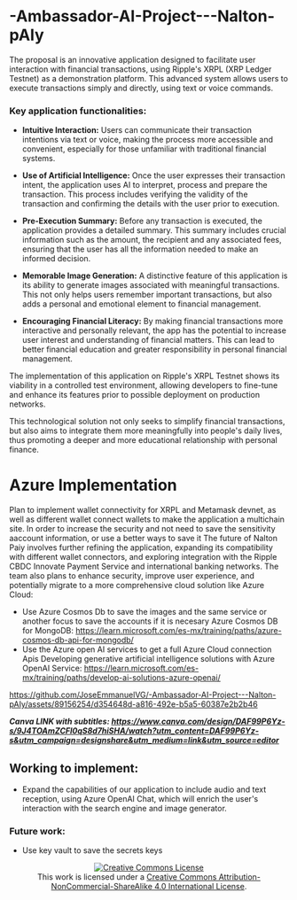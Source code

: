 
# -Ambassador-AI-Project---Nalton-pAIy

The proposal is an innovative application designed to facilitate user interaction with financial transactions, using Ripple's XRPL (XRP Ledger Testnet) as a demonstration platform. This advanced system allows users to execute transactions simply and directly, using text or voice commands.

### Key application functionalities:

- **Intuitive Interaction:** Users can communicate their transaction intentions via text or voice, making the process more accessible and convenient, especially for those unfamiliar with traditional financial systems.

- **Use of Artificial Intelligence:** Once the user expresses their transaction intent, the application uses AI to interpret, process and prepare the transaction. This process includes verifying the validity of the transaction and confirming the details with the user prior to execution.

- **Pre-Execution Summary:** Before any transaction is executed, the application provides a detailed summary. This summary includes crucial information such as the amount, the recipient and any associated fees, ensuring that the user has all the information needed to make an informed decision.

- **Memorable Image Generation:** A distinctive feature of this application is its ability to generate images associated with meaningful transactions. This not only helps users remember important transactions, but also adds a personal and emotional element to financial management.

- **Encouraging Financial Literacy:** By making financial transactions more interactive and personally relevant, the app has the potential to increase user interest and understanding of financial matters. This can lead to better financial education and greater responsibility in personal financial management.

The implementation of this application on Ripple's XRPL Testnet shows its viability in a controlled test environment, allowing developers to fine-tune and enhance its features prior to possible deployment on production networks.

This technological solution not only seeks to simplify financial transactions, but also aims to integrate them more meaningfully into people's daily lives, thus promoting a deeper and more educational relationship with personal finance.


# **Azure Implementation**
Plan to implement wallet connectivity for XRPL and Metamask devnet, as well as different wallet connect wallets to make the application a multichain site. In order to increase the security and not need to save the sensitivity aaccount information, or use a better ways to save it The future of Nalton Paiy involves further refining the application, expanding its compatibility with different wallet connectors, and exploring integration with the Ripple CBDC Innovate Payment Service and international banking networks. The team also plans to enhance security, improve user experience, and potentially migrate to a more comprehensive cloud solution like Azure Cloud:

- Use Azure Cosmos Db to save the images and the same service or another focus to save the accounts if it is necesary
Azure Cosmos DB for MongoDB: https://learn.microsoft.com/es-mx/training/paths/azure-cosmos-db-api-for-mongodb/
- Use the Azure open AI services to get a full Azure Cloud connection Apis
Developing generative artificial intelligence solutions with Azure OpenAI Service: https://learn.microsoft.com/es-mx/training/paths/develop-ai-solutions-azure-openai/



https://github.com/JoseEmmanuelVG/-Ambassador-AI-Project---Nalton-pAIy/assets/89156254/d354648d-a816-492e-b5a5-60387e2b2b46

***Canva LINK with subtitles: https://www.canva.com/design/DAF99P6Yz-s/9J4TOAmZCFl0qS8d7hiSHA/watch?utm_content=DAF99P6Yz-s&utm_campaign=designshare&utm_medium=link&utm_source=editor***

## Working to implement:
- Expand the capabilities of our application to include audio and text reception, using Azure OpenAI Chat, which will enrich the user's interaction with the search engine and image generator.

### Future work:
- Use key vault to save the secrets keys




<p align="center">
<a rel="license" href="http://creativecommons.org/licenses/by-nc-sa/4.0/"><img alt="Creative Commons License" style="border-width:0" src="https://i.creativecommons.org/l/by-nc-sa/4.0/88x31.png" /></a><br />This work is licensed under a <a rel="license" href="http://creativecommons.org/licenses/by-nc-sa/4.0/">Creative Commons Attribution-NonCommercial-ShareAlike 4.0 International License</a>.
</p>
